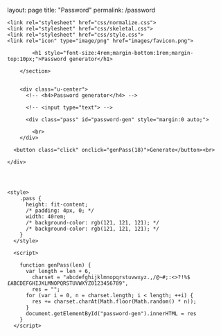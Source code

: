 layout: page
title: "Password"
permalink: /password


<!DOCTYPE html>
<html lang="en">

<head>
    <meta charset="utf-8">
    <title>Mitch Pearce</title>
    <meta name="description" content="">
    <meta name="author" content="Mitch Pearce">
    <meta name="viewport" content="width=device-width, initial-scale=1">

    <link rel="stylesheet" href="css/normalize.css">
    <link rel="stylesheet" href="css/skeletal.css">
    <link rel="stylesheet" href="css/style.css">
    <link rel="icon" type="image/png" href="images/favicon.png">
</head>



<body class="code-snippets-visible">
    <div class="container">
        <!-- HERO -->
        <section class="u-center" id="about">

            <h1 style="font-size:4rem;margin-bottom:1rem;margin-top:10px;">Password generator</h1>

        </section>


        <div class="u-center">
          <!-- <h4>Password generator</h4> -->
          
          <!-- <input type="text"> -->

          <div class="pass" id="password-gen" style="margin:0 auto;">

            <br>
        </div>

      <button class="click" onclick="genPass(18)">Generate</button><br>

    </div>




    <style>
        .pass {
          height: fit-content;
          /* padding: 4px, 0; */
          width: 40rem;
          /* background-color: rgb(121, 121, 121); */
          /* background-color: rgb(121, 121, 121); */
        }
      </style>

      <script>
  
        function genPass(len) {
          var length = len + 6,
            charset = "abcdefghijklmnopqrstuvwxyz.,/@~#;:<>?!%$£ABCDEFGHIJKLMNOPQRSTUVWXYZ0123456789",
            res = "";
          for (var i = 0, n = charset.length; i < length; ++i) {
            res += charset.charAt(Math.floor(Math.random() * n));
          }
          document.getElementById("password-gen").innerHTML = res
        }
      </script>


</body>

</html>